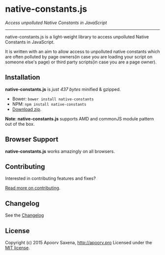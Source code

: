 native-constants.js
=====
*Access unpolluted Native Constants in JavaScript*
***

native-constants.js is a light-weight library to access unpolluted Native Constants in JavaScript.

It is written with an aim to allow access to unpolluted native constants which are often polluted by page owners(in case you are loading your script on someone else's page) or third party scripts(in case you are a page owner).

Installation
-----

**native-constants.js** is *just 437 bytes* minified & gzipped.

- Bower: `bower install native-constants`
- NPM: `npm install native-constants`
- [Download zip](https://github.com/ApoorvSaxena/native-constants.js/archive/master.zip).

**Note**: **native-constants.js** supports AMD and commonJS module pattern out of the box.

Browser Support
-----

**native-constants.js** works amazingly on all browsers.

Contributing
-----

Interested in contributing features and fixes?

[Read more on contributing](./CONTRIBUTING.md).

Changelog
-----

See the [Changelog](https://github.com/ApoorvSaxena/native-constants.js/wiki/Changelog)

License
-----

Copyright (c) 2015 Apoorv Saxena, http://apoorv.pro
Licensed under the [MIT license](http://opensource.org/licenses/MIT).